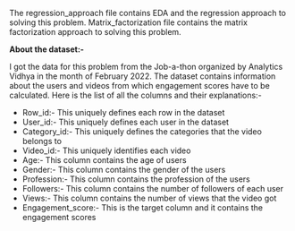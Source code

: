 The regression_approach file contains EDA and the regression approach to solving this problem. Matrix_factorization file contains the matrix factorization approach to solving this problem.

**About the dataset:-**

I got the data for this problem from the Job-a-thon organized by Analytics Vidhya in the month of February 2022. The dataset contains information about the users and videos from which engagement scores have to be calculated. Here is the list of all the columns and their explanations:- 

- Row_id:- This uniquely defines each row in the dataset
- User_id:- This uniquely defines each user in the dataset
- Category_id:- This uniquely defines the categories that the video belongs to 
- Video_id:- This uniquely identifies each video	
- Age:- This column contains the age of users	
- Gender:- This column contains the gender of the users
- Profession:- This column contains the profession of the users	
- Followers:- This column contains the number of followers of each user	
- Views:- This column contains the number of views that the video got	
- Engagement_score:- This is the target column and it contains the engagement scores 

